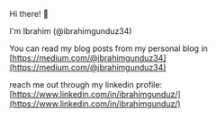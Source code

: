 
Hi there! 👋

I'm Ibrahim (@ibrahimgunduz34)

You can read my blog posts from my personal blog in [https://medium.com/@ibrahimgunduz34](https://medium.com/@ibrahimgunduz34)

reach me out through my linkedin profile: [https://www.linkedin.com/in/ibrahimgunduz/](https://www.linkedin.com/in/ibrahimgunduz/)
